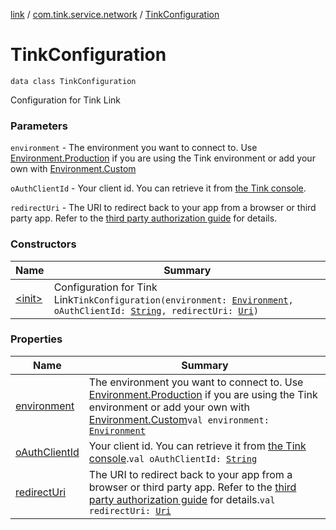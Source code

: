 [link](../../index.md) / [com.tink.service.network](../index.md) / [TinkConfiguration](./index.md)

# TinkConfiguration

`data class TinkConfiguration`

Configuration for Tink Link

### Parameters

`environment` - The environment you want to connect to. Use [Environment.Production](../-environment/-production.md) if you
are using the Tink environment or add your own with [Environment.Custom](../-environment/-custom/index.md)

`oAuthClientId` - Your client id. You can retrieve it from [the Tink console](https://console.tink.com).

`redirectUri` - The URI to redirect back to your app from a browser or third party app.
Refer to the [third party authorization guide](https://github.com/tink-ab/tink-link-sdk-android/blob/master/third-party-authentication.md) for details.

### Constructors

| Name | Summary |
|---|---|
| [&lt;init&gt;](-init-.md) | Configuration for Tink Link`TinkConfiguration(environment: `[`Environment`](../-environment/index.md)`, oAuthClientId: `[`String`](https://kotlinlang.org/api/latest/jvm/stdlib/kotlin/-string/index.html)`, redirectUri: `[`Uri`](https://developer.android.com/reference/android/net/Uri.html)`)` |

### Properties

| Name | Summary |
|---|---|
| [environment](environment.md) | The environment you want to connect to. Use [Environment.Production](../-environment/-production.md) if you are using the Tink environment or add your own with [Environment.Custom](../-environment/-custom/index.md)`val environment: `[`Environment`](../-environment/index.md) |
| [oAuthClientId](o-auth-client-id.md) | Your client id. You can retrieve it from [the Tink console](https://console.tink.com).`val oAuthClientId: `[`String`](https://kotlinlang.org/api/latest/jvm/stdlib/kotlin/-string/index.html) |
| [redirectUri](redirect-uri.md) | The URI to redirect back to your app from a browser or third party app. Refer to the [third party authorization guide](https://github.com/tink-ab/tink-link-sdk-android/blob/master/third-party-authentication.md) for details.`val redirectUri: `[`Uri`](https://developer.android.com/reference/android/net/Uri.html) |
